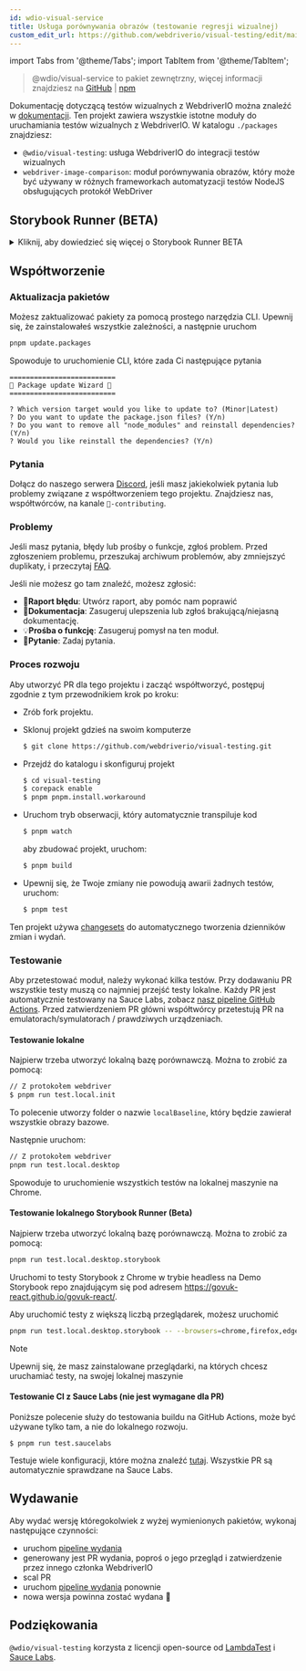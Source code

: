```yaml
---
id: wdio-visual-service
title: Usługa porównywania obrazów (testowanie regresji wizualnej)
custom_edit_url: https://github.com/webdriverio/visual-testing/edit/main/README.md
---
```


import Tabs from '@theme/Tabs';
import TabItem from '@theme/TabItem';

> @wdio/visual-service to pakiet zewnętrzny, więcej informacji znajdziesz na [GitHub](https://github.com/webdriverio/visual-testing) | [npm](https://www.npmjs.com/package/@wdio/visual-service)

Dokumentację dotyczącą testów wizualnych z WebdriverIO można znaleźć w [dokumentacji](https://webdriver.io/docs/visual-testing). Ten projekt zawiera wszystkie istotne moduły do uruchamiania testów wizualnych z WebdriverIO. W katalogu `./packages` znajdziesz:

-   `@wdio/visual-testing`: usługa WebdriverIO do integracji testów wizualnych
-   `webdriver-image-comparison`: moduł porównywania obrazów, który może być używany w różnych frameworkach automatyzacji testów NodeJS obsługujących protokół WebDriver

## Storybook Runner (BETA)

<details>
  <summary>Kliknij, aby dowiedzieć się więcej o Storybook Runner BETA</summary>

> Storybook Runner jest nadal w wersji BETA, dokumentacja zostanie później przeniesiona na strony dokumentacji [WebdriverIO](https://webdriver.io/docs/visual-testing).

Ten moduł teraz obsługuje Storybook z nowym Visual Runner. Ten runner automatycznie skanuje lokalne/zdalne instancje storybook i tworzy zrzuty ekranu elementów dla każdego komponentu. Można to zrobić dodając

```ts
export const config: WebdriverIO.Config = {
    // ...
    services: ["visual"],
    // ....
};
```

do twoich `services` i uruchamiając `npx wdio tests/configs/wdio.local.desktop.storybook.conf.ts --storybook` przez wiersz poleceń.
Domyślnie będzie używać Chrome w trybie headless.

> [!NOTE]
>
> -   Większość opcji Visual Testing będzie również działać dla Storybook Runner, zobacz dokumentację [WebdriverIO](https://webdriver.io/docs/visual-testing).
> -   Storybook Runner nadpisze wszystkie twoje capabilities i może działać tylko na przeglądarkach, które wspiera, zobacz [`--browsers`](#browsers).
> -   Storybook Runner nie obsługuje istniejącej konfiguracji, która używa Multiremote capabilities i wyrzuci błąd.
> -   Storybook Runner obsługuje tylko Desktop Web, nie Mobile Web.

### Opcje usługi Storybook Runner

Opcje usługi można dostarczyć w następujący sposób

```ts
export const config: WebdriverIO.Config  = {
    // ...
    services: [
      [
        'visual',
        {
            // Niektóre domyślne opcje
            baselineFolder: join(process.cwd(), './__snapshots__/'),
            debug: true,
            // Opcje storybook, zobacz opcje cli dla opisu
            storybook: {
                additionalSearchParams: new URLSearchParams({foo: 'bar', abc: 'def'}),
                clip: false,
                clipSelector: ''#some-id,
                numShards: 4,
                // `skipStories` może być stringiem ('example-button--secondary'),
                // tablicą (['example-button--secondary', 'example-button--small'])
                // lub wyrażeniem regularnym, które musi być podane jako string ("/.*button.*/gm")
                skipStories: ['example-button--secondary', 'example-button--small'],
                url: 'https://www.bbc.co.uk/iplayer/storybook/',
                version: 6,
                // Opcjonalnie - Pozwala na nadpisanie ścieżki bazowej. Domyślnie grupuje bazowe zrzuty według kategorii i komponentu (np. forms/input/baseline.png)
                getStoriesBaselinePath: (category, component) => `path__${category}__${component}`,
            },
        },
      ],
    ],
    // ....
}
```

### Opcje wiersza poleceń Storybook Runner

#### `--additionalSearchParams`

-   **Typ:** `string`
-   **Obowiązkowe:** Nie
-   **Domyślnie:** ''
-   **Przykład:** `npx wdio tests/configs/wdio.local.desktop.storybook.conf.ts --storybook --additionalSearchParams="foo=bar&abc=def"`

Dodaje dodatkowe parametry wyszukiwania do URL Storybooka.
Zobacz dokumentację [URLSearchParams](https://developer.mozilla.org/en-US/docs/Web/API/URLSearchParams) aby uzyskać więcej informacji. Ciąg musi być prawidłowym ciągiem URLSearchParams.

> [!NOTE]
> Podwójne cudzysłowy są potrzebne, aby zapobiec interpretacji `&` jako separatora poleceń.
> Na przykład z `--additionalSearchParams="foo=bar&abc=def"` zostanie wygenerowany następujący URL Storybooka dla testu stories: `http://storybook.url/iframe.html?id=story-id&foo=bar&abc=def`.

#### `--browsers`

-   **Typ:** `string`
-   **Obowiązkowe:** Nie
-   **Domyślnie:** `chrome`, możesz wybrać spośród `chrome|firefox|edge|safari`
-   **Przykład:** `npx wdio tests/configs/wdio.local.desktop.storybook.conf.ts --storybook --browsers=chrome,firefox,edge,safari`
-   **UWAGA:** Dostępne tylko przez CLI

Będzie używać dostarczonych przeglądarek do robienia zrzutów ekranu komponentów

> [!NOTE]
> Upewnij się, że masz zainstalowane przeglądarki, na których chcesz uruchamiać testy, na swojej lokalnej maszynie

#### `--clip`

-   **Typ:** `boolean`
-   **Obowiązkowe:** Nie
-   **Domyślnie:** `true`
-   **Przykład:** `npx wdio tests/configs/wdio.local.desktop.storybook.conf.ts --storybook --clip=false`

Po wyłączeniu utworzy zrzut ekranu widoku. Po włączeniu utworzy zrzuty ekranu elementów na podstawie [`--clipSelector`](#clipselector), co zmniejszy ilość białej przestrzeni wokół zrzutu ekranu komponentu i zmniejszy rozmiar zrzutu ekranu.

#### `--clipSelector`

-   **Typ:** `string`
-   **Obowiązkowe:** Nie
-   **Domyślnie:** `#storybook-root > :first-child` dla Storybook V7 i `#root > :first-child:not(script):not(style)` dla Storybook V6, zobacz również [`--version`](#version)
-   **Przykład:** `npx wdio tests/configs/wdio.local.desktop.storybook.conf.ts --storybook --clipSelector="#some-id"`

To jest selektor, który będzie używany:

-   do wyboru elementu, z którego ma być zrobiony zrzut ekranu
-   dla elementu, który ma być widoczny przed wykonaniem zrzutu ekranu

#### `--devices`

-   **Typ:** `string`
-   **Obowiązkowe:** Nie
-   **Domyślnie:** Możesz wybrać z [`deviceDescriptors.ts`](https://github.com/webdriverio/visual-testing/blob/main/./packages/service/src/storybook/deviceDescriptors.ts)
-   **Przykład:** `npx wdio tests/configs/wdio.local.desktop.storybook.conf.ts --storybook --devices="iPhone 14 Pro Max","Pixel 3 XL"`
-   **UWAGA:** Dostępne tylko przez CLI

Będzie używać dostarczonych urządzeń pasujących do [`deviceDescriptors.ts`](https://github.com/webdriverio/visual-testing/blob/main/./packages/service/src/storybook/deviceDescriptors.ts) do robienia zrzutów ekranu komponentów

> [!NOTE]
>
> -   Jeśli brakuje ci konfiguracji urządzenia, możesz złożyć [prośbę o funkcję](https://github.com/webdriverio/visual-testing/issues/new?assignees=&labels=&projects=&template=--feature-request.md)
> -   To będzie działać tylko z Chrome:
>     -   jeśli podasz `--devices`, wszystkie instancje Chrome będą działać w trybie **Mobile Emulation**
>     -   jeśli podasz również inne przeglądarki niż Chrome, np. `--devices --browsers=firefox,safari,edge`, automatycznie doda Chrome w trybie emulacji mobilnej
> -   Storybook Runner domyślnie tworzy zrzuty ekranu elementów, jeśli chcesz zobaczyć pełny zrzut ekranu w emulacji mobilnej, podaj `--clip=false` przez wiersz poleceń
> -   Nazwa pliku będzie wyglądać na przykład tak: `__snapshots__/example/button/desktop_chrome/example-button--large-local-chrome-iPhone-14-Pro-Max-430x932-dpr-3.png`
> -   **[ŹRÓDŁO:](https://chromedriver.chromium.org/mobile-emulation#h.p_ID_167)** Testowanie mobilnej strony internetowej na komputerze przy użyciu emulacji mobilnej może być przydatne, ale testerzy powinni pamiętać o subtelnych różnicach, takich jak:
>     -   zupełnie inny GPU, co może prowadzić do dużych zmian wydajności;
>     -   interfejs mobilny nie jest emulowany (w szczególności ukrywanie paska adresu wpływa na wysokość strony);
>     -   popup dezambiguacji (gdzie wybierasz jeden z kilku celów dotykowych) nie jest obsługiwany;
>     -   wiele API sprzętowych (na przykład zdarzenie orientationchange) jest niedostępnych.

#### `--headless`

-   **Typ:** `boolean`
-   **Obowiązkowe:** Nie
-   **Domyślnie:** `true`
-   **Przykład:** `npx wdio tests/configs/wdio.local.desktop.storybook.conf.ts --storybook --headless=false`
-   **UWAGA:** Dostępne tylko przez CLI

Domyślnie uruchomi testy w trybie headless (jeśli przeglądarka to obsługuje) lub może być wyłączony

#### `--numShards`

-   **Typ:** `number`
-   **Obowiązkowe:** Nie
-   **Domyślnie:** `true`
-   **Przykład:** `npx wdio tests/configs/wdio.local.desktop.storybook.conf.ts --storybook --numShards=10`

To będzie liczba równoległych instancji, które będą używane do uruchamiania stories. Będzie to ograniczone przez `maxInstances` w twoim pliku `wdio.conf`.

> [!IMPORTANT]
> Podczas uruchamiania w trybie `headless` nie zwiększaj liczby do więcej niż 20, aby zapobiec niestabilności z powodu ograniczeń zasobów

#### `--skipStories`

-   **Typ:** `string|regex`
-   **Obowiązkowe:** Nie
-   **Domyślnie:** null
-   **Przykład:** `npx wdio tests/configs/wdio.local.desktop.storybook.conf.ts --storybook --skipStories="/.*button.*/gm"`

Może to być:

-   string (`example-button--secondary,example-button--small`)
-   lub regex (`"/.*button.*/gm"`)

aby pominąć określone historie. Użyj `id` historii, które można znaleźć w URL historii. Na przykład, `id` w tym URL `http://localhost:6006/?path=/story/example-page--logged-out` to `example-page--logged-out`

#### `--url`

-   **Typ:** `string`
-   **Obowiązkowe:** Nie
-   **Domyślnie:** `http://127.0.0.1:6006`
-   **Przykład:** `npx wdio tests/configs/wdio.local.desktop.storybook.conf.ts --storybook --url="https://example.com"`

URL, gdzie hostowana jest instancja Storybooka.

#### `--version`

-   **Typ:** `number`
-   **Obowiązkowe:** Nie
-   **Domyślnie:** 7
-   **Przykład:** `npx wdio tests/configs/wdio.local.desktop.storybook.conf.ts --storybook --version=6`

Jest to wersja Storybooka, domyślnie `7`. Jest to potrzebne, aby wiedzieć, czy należy użyć [`clipSelector`](#clipselector) dla V6.

### Storybook Interaction Testing

Storybook Interaction Testing pozwala na interakcję z komponentem poprzez tworzenie niestandardowych skryptów z poleceniami WDIO, aby ustawić komponent w określonym stanie. Na przykład, zobacz poniższy fragment kodu:

```ts
import { browser, expect } from "@wdio/globals";

describe("Storybook Interaction", () => {
    it("should create screenshots for the logged in state when it logs out", async () => {
        const componentId = "example-page--logged-in";
        await browser.waitForStorybookComponentToBeLoaded({ id: componentId });

        await expect($("header")).toMatchElementSnapshot(
            `${componentId}-logged-in-state`
        );
        await $("button=Log out").click();
        await expect($("header")).toMatchElementSnapshot(
            `${componentId}-logged-out-state`
        );
    });

    it("should create screenshots for the logged out state when it logs in", async () => {
        const componentId = "example-page--logged-out";
        await browser.waitForStorybookComponentToBeLoaded({ id: componentId });

        await expect($("header")).toMatchElementSnapshot(
            `${componentId}-logged-out-state`
        );
        await $("button=Log in").click();
        await expect($("header")).toMatchElementSnapshot(
            `${componentId}-logged-in-state`
        );
    });
});
```

Wykonywane są dwa testy na dwóch różnych komponentach. Każdy test najpierw ustawia stan, a następnie wykonuje zrzut ekranu. Zauważysz również, że wprowadzono nowe niestandardowe polecenie, które można znaleźć [tutaj](#new-custom-command).

Powyższy plik specyfikacji można zapisać w folderze i dodać do wiersza poleceń za pomocą następującego polecenia:

```sh
pnpm run test.local.desktop.storybook.localhost -- --spec='tests/specs/storybook-interaction/*.ts'
```

Storybook runner najpierw automatycznie zeskanuje twoją instancję Storybooka, a następnie doda twoje testy do historii, które muszą zostać porównane. Jeśli nie chcesz, aby komponenty, których używasz do testów interakcji, były porównywane dwukrotnie, możesz dodać filtr, aby usunąć "domyślne" historie ze skanowania, używając filtra [`--skipStories`](#--skipstories). Wyglądałoby to tak:

```sh
pnpm run test.local.desktop.storybook.localhost -- --skipStories="/example-page.*/gm" --spec='tests/specs/storybook-interaction/*.ts'
```

### Nowe niestandardowe polecenie

Nowe niestandardowe polecenie o nazwie `browser.waitForStorybookComponentToBeLoaded({ id: 'componentId' })` zostanie dodane do obiektu `browser/driver`, które automatycznie załaduje komponent i poczeka na jego ukończenie, więc nie musisz używać metody `browser.url('url.com')`. Można go używać tak:

```ts
import { browser, expect } from "@wdio/globals";

describe("Storybook Interaction", () => {
    it("should create screenshots for the logged in state when it logs out", async () => {
        const componentId = "example-page--logged-in";
        await browser.waitForStorybookComponentToBeLoaded({ id: componentId });

        await expect($("header")).toMatchElementSnapshot(
            `${componentId}-logged-in-state`
        );
        await $("button=Log out").click();
        await expect($("header")).toMatchElementSnapshot(
            `${componentId}-logged-out-state`
        );
    });

    it("should create screenshots for the logged out state when it logs in", async () => {
        const componentId = "example-page--logged-out";
        await browser.waitForStorybookComponentToBeLoaded({ id: componentId });

        await expect($("header")).toMatchElementSnapshot(
            `${componentId}-logged-out-state`
        );
        await $("button=Log in").click();
        await expect($("header")).toMatchElementSnapshot(
            `${componentId}-logged-in-state`
        );
    });
});
```

Opcje to:

#### `additionalSearchParams`

-   **Typ:** [`URLSearchParams`](https://developer.mozilla.org/en-US/docs/Web/API/URLSearchParams)
-   **Obowiązkowe:** Nie
-   **Domyślnie:** `new URLSearchParams()`
-   **Przykład:**

```ts
await browser.waitForStorybookComponentToBeLoaded({
    additionalSearchParams: new URLSearchParams({ foo: "bar", abc: "def" }),
    id: "componentId",
});
```

Dodaje dodatkowe parametry wyszukiwania do URL Storybooka, w powyższym przykładzie URL będzie `http://storybook.url/iframe.html?id=story-id&foo=bar&abc=def`.
Zobacz dokumentację [URLSearchParams](https://developer.mozilla.org/en-US/docs/Web/API/URLSearchParams) aby uzyskać więcej informacji.

#### `clipSelector`

-   **Typ:** `string`
-   **Obowiązkowe:** Nie
-   **Domyślnie:** `#storybook-root > :first-child` dla Storybook V7 i `#root > :first-child:not(script):not(style)` dla Storybook V6
-   **Przykład:**

```ts
await browser.waitForStorybookComponentToBeLoaded({
    clipSelector: "#your-selector",
    id: "componentId",
});
```

To jest selektor, który będzie używany:

-   do wyboru elementu, z którego ma być zrobiony zrzut ekranu
-   dla elementu, który ma być widoczny przed wykonaniem zrzutu ekranu

#### `id`

-   **Typ:** `string`
-   **Obowiązkowe:** tak
-   **Przykład:**

```ts
await browser.waitForStorybookComponentToBeLoaded({ '#your-selector', id: 'componentId' })
```

Użyj `id` historii, które można znaleźć w URL historii. Na przykład, `id` w tym URL `http://localhost:6006/?path=/story/example-page--logged-out` to `example-page--logged-out`

#### `timeout`

-   **Typ:** `number`
-   **Obowiązkowe:** Nie
-   **Domyślnie:** 1100 milisekund
-   **Przykład:**

```ts
await browser.waitForStorybookComponentToBeLoaded({
    id: "componentId",
    timeout: 20000,
});
```

Maksymalny czas oczekiwania na widoczność komponentu po załadowaniu na stronie

#### `url`

-   **Typ:** `string`
-   **Obowiązkowe:** Nie
-   **Domyślnie:** `http://127.0.0.1:6006`
-   **Przykład:**

```ts
await browser.waitForStorybookComponentToBeLoaded({
    id: "componentId",
    url: "https://your.url",
});
```

URL, gdzie hostowana jest instancja Storybooka.

</details>

## Współtworzenie

### Aktualizacja pakietów

Możesz zaktualizować pakiety za pomocą prostego narzędzia CLI. Upewnij się, że zainstalowałeś wszystkie zależności, a następnie uruchom

```sh
pnpm update.packages
```

Spowoduje to uruchomienie CLI, które zada Ci następujące pytania

```logs
==========================
🤖 Package update Wizard 🧙
==========================

? Which version target would you like to update to? (Minor|Latest)
? Do you want to update the package.json files? (Y/n)
? Do you want to remove all "node_modules" and reinstall dependencies? (Y/n)
? Would you like reinstall the dependencies? (Y/n)
```

### Pytania

Dołącz do naszego serwera [Discord](https://discord.webdriver.io), jeśli masz jakiekolwiek pytania lub problemy związane z współtworzeniem tego projektu. Znajdziesz nas, współtwórców, na kanale `🙏-contributing`.

### Problemy

Jeśli masz pytania, błędy lub prośby o funkcje, zgłoś problem. Przed zgłoszeniem problemu, przeszukaj archiwum problemów, aby zmniejszyć duplikaty, i przeczytaj [FAQ](https://webdriver.io/docs/visual-testing/faq/).

Jeśli nie możesz go tam znaleźć, możesz zgłosić:

-   🐛**Raport błędu**: Utwórz raport, aby pomóc nam poprawić
-   📖**Dokumentacja**: Zasugeruj ulepszenia lub zgłoś brakującą/niejasną dokumentację.
-   💡**Prośba o funkcję**: Zasugeruj pomysł na ten moduł.
-   💬**Pytanie**: Zadaj pytania.

### Proces rozwoju

Aby utworzyć PR dla tego projektu i zacząć współtworzyć, postępuj zgodnie z tym przewodnikiem krok po kroku:

-   Zrób fork projektu.
-   Sklonuj projekt gdzieś na swoim komputerze

    ```sh
    $ git clone https://github.com/webdriverio/visual-testing.git
    ```

-   Przejdź do katalogu i skonfiguruj projekt

    ```sh
    $ cd visual-testing
    $ corepack enable
    $ pnpm pnpm.install.workaround
    ```

-   Uruchom tryb obserwacji, który automatycznie transpiluje kod

    ```sh
    $ pnpm watch
    ```

    aby zbudować projekt, uruchom:

    ```sh
    $ pnpm build
    ```

-   Upewnij się, że Twoje zmiany nie powodują awarii żadnych testów, uruchom:

    ```sh
    $ pnpm test
    ```

Ten projekt używa [changesets](https://github.com/changesets/changesets) do automatycznego tworzenia dzienników zmian i wydań.

### Testowanie

Aby przetestować moduł, należy wykonać kilka testów. Przy dodawaniu PR wszystkie testy muszą co najmniej przejść testy lokalne. Każdy PR jest automatycznie testowany na Sauce Labs, zobacz [nasz pipeline GitHub Actions](https://github.com/webdriverio/visual-testing/actions/workflows/tests.yml). Przed zatwierdzeniem PR główni współtwórcy przetestują PR na emulatorach/symulatorach / prawdziwych urządzeniach.

#### Testowanie lokalne

Najpierw trzeba utworzyć lokalną bazę porównawczą. Można to zrobić za pomocą:

```sh
// Z protokołem webdriver
$ pnpm run test.local.init
```

To polecenie utworzy folder o nazwie `localBaseline`, który będzie zawierał wszystkie obrazy bazowe.

Następnie uruchom:

```sh
// Z protokołem webdriver
pnpm run test.local.desktop
```

Spowoduje to uruchomienie wszystkich testów na lokalnej maszynie na Chrome.

#### Testowanie lokalnego Storybook Runner (Beta)

Najpierw trzeba utworzyć lokalną bazę porównawczą. Można to zrobić za pomocą:

```sh
pnpm run test.local.desktop.storybook
```

Uruchomi to testy Storybook z Chrome w trybie headless na Demo Storybook repo znajdującym się pod adresem https://govuk-react.github.io/govuk-react/.

Aby uruchomić testy z większą liczbą przeglądarek, możesz uruchomić

```sh
pnpm run test.local.desktop.storybook -- --browsers=chrome,firefox,edge,safari
```

> [!NOTE]
> Upewnij się, że masz zainstalowane przeglądarki, na których chcesz uruchamiać testy, na swojej lokalnej maszynie

#### Testowanie CI z Sauce Labs (nie jest wymagane dla PR)

Poniższe polecenie służy do testowania buildu na GitHub Actions, może być używane tylko tam, a nie do lokalnego rozwoju.

```
$ pnpm run test.saucelabs
```

Testuje wiele konfiguracji, które można znaleźć [tutaj](https://github.com/webdriverio/visual-testing/blob/main/./tests/configs/wdio.saucelabs.web.conf.ts).
Wszystkie PR są automatycznie sprawdzane na Sauce Labs.

## Wydawanie

Aby wydać wersję któregokolwiek z wyżej wymienionych pakietów, wykonaj następujące czynności:

-   uruchom [pipeline wydania](https://github.com/webdriverio/visual-testing/actions/workflows/release.yml)
-   generowany jest PR wydania, poproś o jego przegląd i zatwierdzenie przez innego członka WebdriverIO
-   scal PR
-   uruchom [pipeline wydania](https://github.com/webdriverio/visual-testing/actions/workflows/release.yml) ponownie
-   nowa wersja powinna zostać wydana 🎉

## Podziękowania

`@wdio/visual-testing` korzysta z licencji open-source od [LambdaTest](https://www.lambdatest.com/) i [Sauce Labs](https://saucelabs.com/).